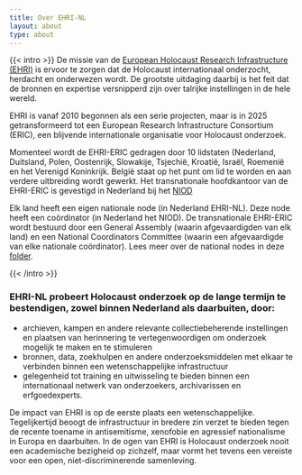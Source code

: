```yaml
---
title: Over EHRI-NL
layout: about
type: about
---
```


{{< intro >}}
De missie van de [European Holocaust Research Infrastructure (EHRI)](https://www.ehri-project.eu) is ervoor 
te zorgen dat de Holocaust internationaal onderzocht, herdacht en onderwezen wordt. De grootste uitdaging 
daarbij is het feit dat de bronnen en expertise versnipperd zijn over talrijke instellingen in de hele wereld. 

EHRI is vanaf 2010 begonnen als een serie projecten, maar is in 2025 getransformeerd tot een European Research Infrastructure Consortium (ERIC), een blijvende internationale organisatie voor Holocaust onderzoek. 

Momenteel wordt de EHRI-ERIC gedragen door 10 lidstaten (Nederland, Duitsland, Polen, Oostenrijk, Slowakije, Tsjechië, Kroatië, Israël, Roemenië en het Verenigd Koninkrijk. België staat op het punt om lid te worden en aan verdere uitbreiding wordt gewerkt. Het transnationale hoofdkantoor van de EHRI-ERIC is gevestigd in Nederland bij het [NIOD](https://www.niod.nl/)

Elk land heeft een eigen nationale node (in Nederland EHRI-NL). Deze node heeft een coördinator (in Nederland het NIOD). De transnationale EHRI-ERIC wordt bestuurd door een General Assembly (waarin afgevaardigden van elk land) en een National Coordinators Committee (waarin een afgevaardigde van elke nationale coördinator). Lees meer over de national nodes in deze [folder](https://www.ehri-project.eu/wp-content/uploads/2025/02/Leporello-DEF-DEF.pdf).

{{< /intro >}}

### EHRI-NL probeert Holocaust onderzoek op de lange termijn te bestendigen, zowel binnen Nederland als daarbuiten, door:

 * archieven, kampen en andere relevante collectiebeherende instellingen en plaatsen van herinnering te vertegenwoordigen om onderzoek mogelijk te maken en te stimuleren
 * bronnen, data, zoekhulpen en andere onderzoeksmiddelen met elkaar te verbinden binnen een wetenschappelijke infrastructuur
 * gelegenheid tot training en uitwisseling te bieden binnen een internationaal netwerk van onderzoekers, archivarissen en erfgoedexperts.

De impact van EHRI is op de eerste plaats een wetenschappelijke. Tegelijkertijd beoogt de infrastructuur
in bredere zin verzet te bieden tegen de recente toename in antisemitisme, xenofobie en agressief
nationalisme in Europa en daarbuiten. In de ogen van EHRI is Holocaust onderzoek nooit een academische bezigheid
op zichzelf, maar vormt het tevens een vereiste voor een open, niet-discriminerende samenleving.
